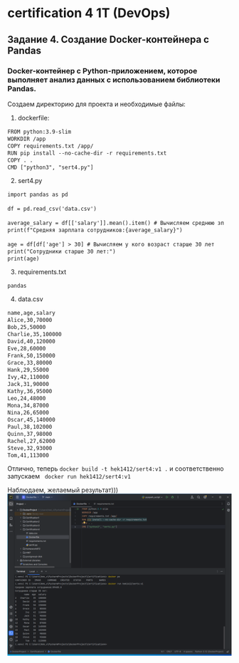 # certification 4 1T (DevOps)
## Задание 4. Создание Docker-контейнера с Pandas
### Docker-контейнер с Python-приложением, которое выполняет анализ данных с использованием библиотеки Pandas.

Создаем директорию для проекта и необходимые файлы:

1) dockerfile:
```
FROM python:3.9-slim
WORKDIR /app
COPY requirements.txt /app/
RUN pip install --no-cache-dir -r requirements.txt
COPY . .
CMD ["python3", "sert4.py"]
```

2) sert4.py
```
import pandas as pd

df = pd.read_csv('data.csv')

average_salary = df[['salary']].mean().item() # Вычисляем среднюю зп
print(f"Средняя зарплата сотрудников:{average_salary}")

age = df[df['age'] > 30] # Вычисляем у кого возраст старше 30 лет
print("Сотрудники старше 30 лет:")
print(age)
```

3) requirements.txt
```
pandas
```

4) data.csv
```
name,age,salary
Alice,30,70000
Bob,25,50000
Charlie,35,100000
David,40,120000
Eve,28,60000
Frank,50,150000
Grace,33,80000
Hank,29,55000
Ivy,42,110000
Jack,31,90000
Kathy,36,95000
Leo,24,48000
Mona,34,87000
Nina,26,65000
Oscar,45,140000
Paul,38,102000
Quinn,37,98000
Rachel,27,62000
Steve,32,93000
Tom,41,113000
```

Отлично, теперь  `docker build -t hek1412/sert4:v1 .` и соответственно запускаем ` docker run hek1412/sert4:v1`

Наблюдаем, желаемый результат)))
![Результат.](1.png)

